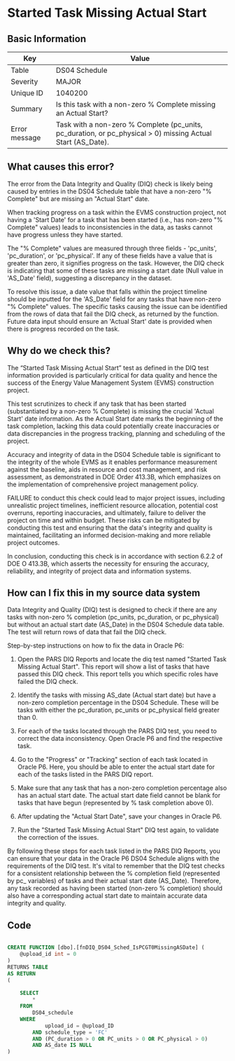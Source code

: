 # Started Task Missing Actual Start

## Basic Information
| Key         | Value          |
|-------------|----------------|
| Table       | DS04 Schedule |
| Severity    | MAJOR |
| Unique ID   | 1040200   |
| Summary     | Is this task with a non-zero % Complete missing an Actual Start? |
| Error message | Task with a non-zero % Complete (pc_units, pc_duration, or pc_physical > 0) missing Actual Start (AS_Date). |

## What causes this error?

The error from the Data Integrity and Quality (DIQ) check is likely being caused by entries in the DS04 Schedule table that have a non-zero "% Complete" but are missing an "Actual Start" date. 

When tracking progress on a task within the EVMS construction project, not having a 'Start Date' for a task that has been started (i.e., has non-zero "% Complete" values) leads to inconsistencies in the data, as tasks cannot have progress unless they have started.

The "% Complete" values are measured through three fields - 'pc_units', 'pc_duration', or 'pc_physical'. If any of these fields have a value that is greater than zero, it signifies progress on the task. However, the DIQ check is indicating that some of these tasks are missing a start date (Null value in 'AS_Date' field), suggesting a discrepancy in the dataset.

To resolve this issue, a date value that falls within the project timeline should be inputted for the 'AS_Date' field for any tasks that have non-zero "% Complete" values. The specific tasks causing the issue can be identified from the rows of data that fail the DIQ check, as returned by the function. Future data input should ensure an 'Actual Start' date is provided when there is progress recorded on the task.
## Why do we check this?

The “Started Task Missing Actual Start” test as defined in the DIQ test information provided is particularly critical for data quality and hence the success of the Energy Value Management System (EVMS) construction project. 

This test scrutinizes to check if any task that has been started (substantiated by a non-zero % Complete) is missing the crucial 'Actual Start' date information. As the Actual Start date marks the beginning of the task completion, lacking this data could potentially create inaccuracies or data discrepancies in the progress tracking, planning and scheduling of the project. 

Accuracy and integrity of data in the DS04 Schedule table is significant to the integrity of the whole EVMS as it enables performance measurement against the baseline, aids in resource and cost management, and risk assessment, as demonstrated in DOE Order 413.3B, which emphasizes on the implementation of comprehensive project management policy.

FAILURE to conduct this check could lead to major project issues, including unrealistic project timelines, inefficient resource allocation, potential cost overruns, reporting inaccuracies, and ultimately, failure to deliver the project on time and within budget. These risks can be mitigated by conducting this test and ensuring that the data's integrity and quality is maintained, facilitating an informed decision-making and more reliable project outcomes. 

In conclusion, conducting this check is in accordance with section 6.2.2 of DOE O 413.3B, which asserts the necessity for ensuring the accuracy, reliability, and integrity of project data and information systems.
## How can I fix this in my source data system

Data Integrity and Quality (DIQ) test is designed to check if there are any tasks with non-zero % completion (pc_units, pc_duration, or pc_physical) but without an actual start date (AS_Date) in the DS04 Schedule data table. The test will return rows of data that fail the DIQ check.

Step-by-step instructions on how to fix the data in Oracle P6:

1. Open the PARS DIQ Reports and locate the diq test named "Started Task Missing Actual Start". This report will show a list of tasks that have passed this DIQ check. This report tells you which specific roles have failed the DIQ check.

2. Identify the tasks with missing AS_date (Actual start date) but have a non-zero completion percentage in the DS04 Schedule. These will be tasks with either the pc_duration, pc_units or pc_physical field greater than 0.

3. For each of the tasks located through the PARS DIQ test, you need to correct the data inconsistency. Open Oracle P6 and find the respective task.

4. Go to the "Progress" or "Tracking" section of each task located in Oracle P6. Here, you should be able to enter the actual start date for each of the tasks listed in the PARS DIQ report.

5. Make sure that any task that has a non-zero completion percentage also has an actual start date. The actual start date field cannot be blank for tasks that have begun (represented by % task completion above 0).

6. After updating the "Actual Start Date", save your changes in Oracle P6.

7. Run the "Started Task Missing Actual Start" DIQ test again, to validate the correction of the issues.

By following these steps for each task listed in the PARS DIQ Reports, you can ensure that your data in the Oracle P6 DS04 Schedule aligns with the requirements of the DIQ test. It's vital to remember that the DIQ test checks for a consistent relationship between the % completion field (represented by pc_ variables) of tasks and their actual start date (AS_Date). Therefore, any task recorded as having been started (non-zero % completion) should also have a corresponding actual start date to maintain accurate data integrity and quality.
## Code

```sql

CREATE FUNCTION [dbo].[fnDIQ_DS04_Sched_IsPCGT0MissingASDate] (
	@upload_id int = 0
)
RETURNS TABLE
AS RETURN
(
	
	SELECT
		*
	FROM
		DS04_schedule
	WHERE
			upload_id = @upload_ID
		AND schedule_type = 'FC'
		AND (PC_duration > 0 OR PC_units > 0 OR PC_physical > 0)
		AND AS_date IS NULL
)
```
